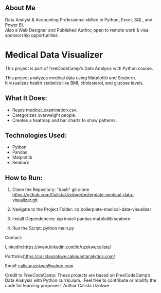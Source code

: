 ## About Me  
Data Analyst & Accounting Professional skilled in Python, Excel, SQL, and Power BI.  
Also a Web Designer and Published Author, open to remote work & visa sponsorship opportunities.

# Medical Data Visualizer
This project is part of freeCodeCamp's Data Analysis with Python course.

This project analyzes medical data using Matplotlib and Seaborn.  
It visualizes health statistics like BMI, cholesterol, and glucose levels.

## What It Does:
- Reads medical_examination.csv.
- Categorizes overweight people.
- Creates a heatmap and bar charts to show patterns.

## Technologies Used:
- Python
- Pandas
- Matplotlib
- Seaborn

## How to Run:
1. Clone the Repository:
   "bash"
   git clone https://github.com/CalistaUzokwe/boilerplate-medical-data-visualizer.git

2. Navigate to the Project Folder:
cd
boilerplate-medical-data-visualizer

4. Install Dependencies:
pip install pandas matplotlib seaborn

4. Run the Script:
python main.py


Contact:

LinkedIn:https://www.linkedin.com/in/uzokwecalista/

Portfolio:https://calistauzokwe.caliquantanalytics.com/

Email: calistauzokwe@yahoo.com


Credit to FreeCodeCamp:
‎These projects are based on FreeCodeCamp’s Data Analysis with Python curriculum.
‎
‎Feel free to contribute or modify the code for learning purposes!
‎
‎Author
‎Calista Uzokwe 
